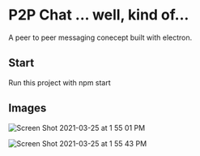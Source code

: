 # P2P Chat ... well, kind of...

A peer to peer messaging conecept built with electron.

## Start

Run this project with npm start

## Images

![Screen Shot 2021-03-25 at 1 55 01 PM](https://user-images.githubusercontent.com/47399926/112520353-b3112c00-8d71-11eb-99bd-74cfd292cb3a.png)

![Screen Shot 2021-03-25 at 1 55 43 PM](https://user-images.githubusercontent.com/47399926/112520433-cb814680-8d71-11eb-91a6-9c42b180d1b7.png)

